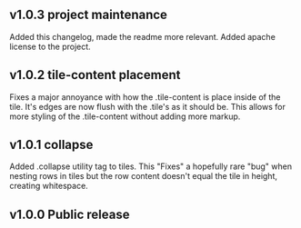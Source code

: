 ## v1.0.3 project maintenance
Added this changelog, made the readme more relevant.
Added apache license to the project.

## v1.0.2 tile-content placement
Fixes a major annoyance with how the .tile-content
is place inside of the tile. It's edges are now
flush with the .tile's as it should be.
This allows for more styling of the .tile-content
without adding more markup.

## v1.0.1 collapse
Added .collapse utility tag to tiles.
This "Fixes" a hopefully rare "bug" when nesting rows
in tiles but the row content doesn't equal the tile
in height, creating whitespace.

## v1.0.0 Public release